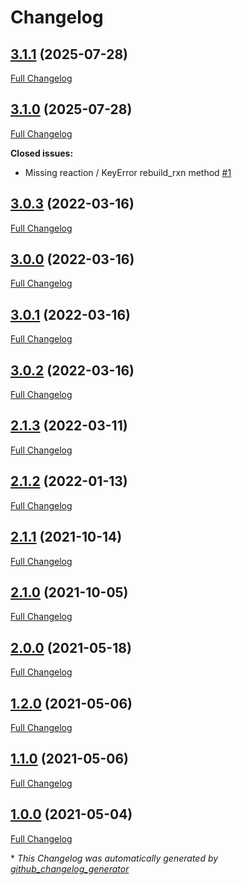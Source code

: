 # Changelog

## [3.1.1](https://github.com/brsynth/rxn_rebuild/tree/3.1.1) (2025-07-28)

[Full Changelog](https://github.com/brsynth/rxn_rebuild/compare/3.1.0...3.1.1)

## [3.1.0](https://github.com/brsynth/rxn_rebuild/tree/3.1.0) (2025-07-28)

[Full Changelog](https://github.com/brsynth/rxn_rebuild/compare/3.0.3...3.1.0)

**Closed issues:**

- Missing reaction / KeyError rebuild\_rxn method [\#1](https://github.com/brsynth/rxn_rebuild/issues/1)

## [3.0.3](https://github.com/brsynth/rxn_rebuild/tree/3.0.3) (2022-03-16)

[Full Changelog](https://github.com/brsynth/rxn_rebuild/compare/3.0.0...3.0.3)

## [3.0.0](https://github.com/brsynth/rxn_rebuild/tree/3.0.0) (2022-03-16)

[Full Changelog](https://github.com/brsynth/rxn_rebuild/compare/3.0.1...3.0.0)

## [3.0.1](https://github.com/brsynth/rxn_rebuild/tree/3.0.1) (2022-03-16)

[Full Changelog](https://github.com/brsynth/rxn_rebuild/compare/3.0.2...3.0.1)

## [3.0.2](https://github.com/brsynth/rxn_rebuild/tree/3.0.2) (2022-03-16)

[Full Changelog](https://github.com/brsynth/rxn_rebuild/compare/2.1.3...3.0.2)

## [2.1.3](https://github.com/brsynth/rxn_rebuild/tree/2.1.3) (2022-03-11)

[Full Changelog](https://github.com/brsynth/rxn_rebuild/compare/2.1.2...2.1.3)

## [2.1.2](https://github.com/brsynth/rxn_rebuild/tree/2.1.2) (2022-01-13)

[Full Changelog](https://github.com/brsynth/rxn_rebuild/compare/2.1.1...2.1.2)

## [2.1.1](https://github.com/brsynth/rxn_rebuild/tree/2.1.1) (2021-10-14)

[Full Changelog](https://github.com/brsynth/rxn_rebuild/compare/2.1.0...2.1.1)

## [2.1.0](https://github.com/brsynth/rxn_rebuild/tree/2.1.0) (2021-10-05)

[Full Changelog](https://github.com/brsynth/rxn_rebuild/compare/2.0.0...2.1.0)

## [2.0.0](https://github.com/brsynth/rxn_rebuild/tree/2.0.0) (2021-05-18)

[Full Changelog](https://github.com/brsynth/rxn_rebuild/compare/1.2.0...2.0.0)

## [1.2.0](https://github.com/brsynth/rxn_rebuild/tree/1.2.0) (2021-05-06)

[Full Changelog](https://github.com/brsynth/rxn_rebuild/compare/1.1.0...1.2.0)

## [1.1.0](https://github.com/brsynth/rxn_rebuild/tree/1.1.0) (2021-05-06)

[Full Changelog](https://github.com/brsynth/rxn_rebuild/compare/1.0.0...1.1.0)

## [1.0.0](https://github.com/brsynth/rxn_rebuild/tree/1.0.0) (2021-05-04)

[Full Changelog](https://github.com/brsynth/rxn_rebuild/compare/9184c6efcefbd24e45a73a9f7cb77ca8d51763ff...1.0.0)



\* *This Changelog was automatically generated by [github_changelog_generator](https://github.com/github-changelog-generator/github-changelog-generator)*
